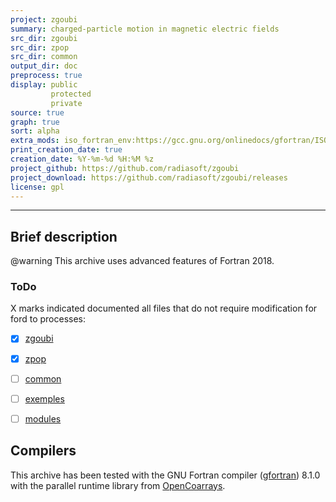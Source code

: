 ```yaml
---
project: zgoubi
summary: charged-particle motion in magnetic electric fields
src_dir: zgoubi
src_dir: zpop
src_dir: common
output_dir: doc
preprocess: true
display: public
         protected
         private
source: true
graph: true
sort: alpha
extra_mods: iso_fortran_env:https://gcc.gnu.org/onlinedocs/gfortran/ISO_005fFORTRAN_005fENV.html
print_creation_date: true
creation_date: %Y-%m-%d %H:%M %z
project_github: https://github.com/radiasoft/zgoubi 
project_download: https://github.com/radiasoft/zgoubi/releases
license: gpl
---
```


[This document is a FORD project file, formatted with Pythonic Markdown                                      ]:#
[See https://github.com/cmacmackin/ford/wiki/Project-File-Options for more info on writing FORD project files]:#

[Descriptions of some of the above commands:]:#
[source: display source code corresponding to item being documented]:#
[graph: generate call graphs, module dependency graphs, derive type composition/inheritance graphs ]:#
[sort: different sorting schemes for the modules or procedures or programs or derived types (alpha = alphabetical see wiki).]:#
[extra_mods: documentation for intrinsic modules]:#

--------------------

Brief description
-----------------

@warning
This archive uses advanced features of Fortran 2018.

### ToDo

X marks indicated documented all files that do not require modification for ford to processes:

 - [X] [zgoubi](./zgoubi)
 - [X] [zpop](./zpop)
 - [ ] [common](./common)
 - [ ] [exemples](./exemples)
 - [ ] [modules](./modules)


Compilers
---------

This archive has been tested with the GNU Fortran compiler ([gfortran](https://gcc.gnu.org)) 8.1.0 with the parallel
runtime library from [OpenCoarrays](http://www.opencoarrays.org).
